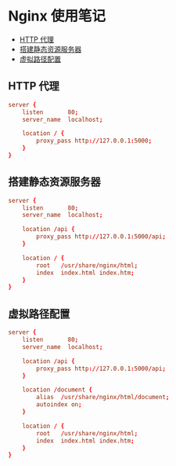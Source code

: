 # Nginx 使用笔记

- [HTTP 代理](#http-代理)
- [搭建静态资源服务器](#搭建静态资源服务器)
- [虚拟路径配置](#虚拟路径配置)

## HTTP 代理

```conf
server {
    listen       80;
    server_name  localhost;

    location / {
        proxy_pass http://127.0.0.1:5000;
    }
}
```

## 搭建静态资源服务器

```conf
server {
    listen       80;
    server_name  localhost;

    location /api {
        proxy_pass http://127.0.0.1:5000/api;
    }

    location / {
        root   /usr/share/nginx/html;
        index  index.html index.htm;
    }
}
```

## 虚拟路径配置

```conf
server {
    listen       80;
    server_name  localhost;

    location /api {
        proxy_pass http://127.0.0.1:5000/api;
    }

    location /document {
        alias  /usr/share/nginx/html/document;
        autoindex on;
    }

    location / {
        root   /usr/share/nginx/html;
        index  index.html index.htm;
    }
}
```
